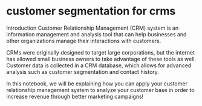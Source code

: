 # customer segmentation for crms
Introduction
Customer Relationship Management (CRM) system is an information management and analysis tool that can help businesses and other organizations manage their interactions with customers.

CRMs were originally designed to target large corporations, but the internet has allowed small business owners to take advantage of these tools as well. Customer data is collected in a CRM database, which allows for advanced analysis such as customer segmentation and contact history.

In this notebook, we will be explaining how you can apply your customer relationship management system to analyze your customer base in order to increase revenue through better marketing campaigns!
